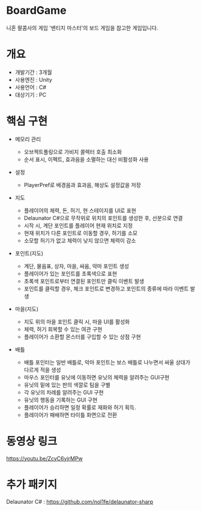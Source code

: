 # BoardGame
니혼 팔콤사의 게임 '밴티지 마스터'의 보드 게임을 참고한 게임입니다.

# 개요
* 개발기간 : 3개월<br/>
* 사용엔진 : Unity<br/>
* 사용언어 : C#<br/>
* 대상기기 : PC<br/>

# 핵심 구현
* 메모리 관리
  * 오브젝트풀링으로 가비지 콜렉터 호출 최소화
  * 순서 표시, 이펙트, 효과음을 소멸하는 대신 비활성화 사용
  
* 설정
  * PlayerPref로 배경음과 효과음, 해상도 설정값을 저장
  
* 지도
  * 플레이어의 체력, 돈, 허기, 현 스테이지를 UI로 표현
  * Delaunator C#으로 무작위로 위치의 포인트를 생성한 후, 선분으로 연결
  * 시작 시, 계단 포인트를 플레이어 현재 위치로 지정
  * 현재 위치가 다른 포인트로 이동할 경우, 허기를 소모
  * 소모할 허기가 없고 체력이 낮지 않으면 체력이 감소
  
* 포인트(지도)
  * 계단, 물음표, 상자, 마을, 싸움, 악마 포인트 생성
  * 플레이어가 있는 포인트를 초록색으로 표현
  * 초록색 포인트로부터 연결된 포인트만 클릭 이벤트 발생
  * 포인트를 클릭할 경우, 체크 포인트로 변경하고 포인트의 종류에 따라 이벤트 발생
  
* 마을(지도)
  * 지도 위의 마을 포인트 클릭 시, 마을 UI를 활성화
  * 체력, 허기 회복할 수 있는 여관 구현
  * 플레이어가 소환할 몬스터를 구입할 수 있는 상점 구현
  
* 배틀
  * 배틀 포인터는 일반 배틀로, 악마 포인트는 보스 배틀로 나누면서 싸울 상대가 다르게 적을 생성
  * 마우스 포인터를 유닛에 이동하면 유닛의 체력을 알려주는 GUI구현
  * 유닛의 밑에 있는 판의 색깔로 팀을 구별
  * 각 유닛의 차례를 알려주는 GUI 구현
  * 유닛의 행동을 기록하는 GUI 구현
  * 플레이어가 승리하면 일정 확률로 재화와 허기 획득.
  * 플레이어가 패배하면 타이틀 화면으로 전환
  
# 동영상 링크
https://youtu.be/ZcyC6yjrMPw

# 추가 패키지
Delaunator C# : https://github.com/nol1fe/delaunator-sharp


